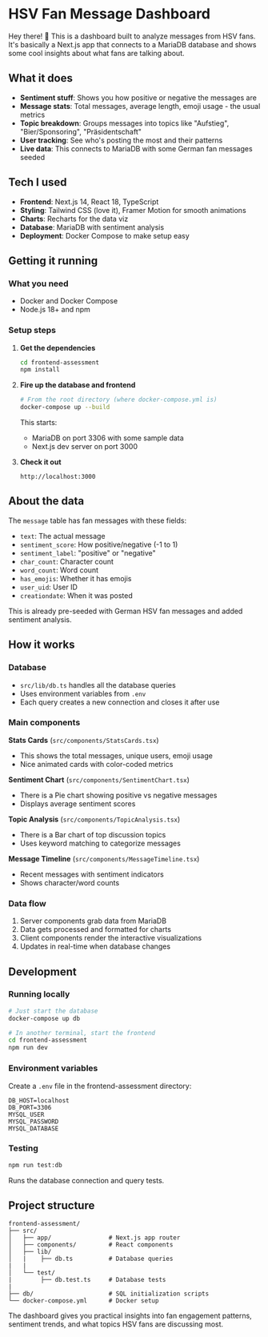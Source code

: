 # HSV Fan Message Dashboard

Hey there! 👋 This is a dashboard built to analyze messages from HSV fans. It's basically a Next.js app that connects to a MariaDB database and shows some cool insights about what fans are talking about.

## What it does

- **Sentiment stuff**: Shows you how positive or negative the messages are
- **Message stats**: Total messages, average length, emoji usage - the usual metrics
- **Topic breakdown**: Groups messages into topics like "Aufstieg", "Bier/Sponsoring", "Präsidentschaft"
- **User tracking**: See who's posting the most and their patterns
- **Live data**: This connects to MariaDB with some German fan messages seeded

## Tech I used

- **Frontend**: Next.js 14, React 18, TypeScript
- **Styling**: Tailwind CSS (love it), Framer Motion for smooth animations
- **Charts**: Recharts for the data viz
- **Database**: MariaDB with sentiment analysis
- **Deployment**: Docker Compose to make setup easy

## Getting it running

### What you need
- Docker and Docker Compose
- Node.js 18+ and npm

### Setup steps

1. **Get the dependencies**
   ```bash
   cd frontend-assessment
   npm install
   ```

2. **Fire up the database and frontend**
   ```bash
   # From the root directory (where docker-compose.yml is)
   docker-compose up --build
   ```
   
   This starts:
   - MariaDB on port 3306 with some sample data
   - Next.js dev server on port 3000

3. **Check it out**
   ```
   http://localhost:3000
   ```

## About the data

The `message` table has fan messages with these fields:

- `text`: The actual message
- `sentiment_score`: How positive/negative (-1 to 1)
- `sentiment_label`: "positive" or "negative"
- `char_count`: Character count
- `word_count`: Word count
- `has_emojis`: Whether it has emojis
- `user_uid`: User ID
- `creationdate`: When it was posted

This is already pre-seeded with German HSV fan messages and added sentiment analysis.

## How it works

### Database 
- `src/lib/db.ts` handles all the database queries
- Uses environment variables from `.env`
- Each query creates a new connection and closes it after use


### Main components

**Stats Cards** (`src/components/StatsCards.tsx`)
- This shows the total messages, unique users, emoji usage
- Nice animated cards with color-coded metrics

**Sentiment Chart** (`src/components/SentimentChart.tsx`)
- There is a Pie chart showing positive vs negative messages
- Displays average sentiment scores

**Topic Analysis** (`src/components/TopicAnalysis.tsx`)
- There is a Bar chart of top discussion topics
- Uses keyword matching to categorize messages

**Message Timeline** (`src/components/MessageTimeline.tsx`)
- Recent messages with sentiment indicators
- Shows character/word counts

### Data flow
1. Server components grab data from MariaDB
2. Data gets processed and formatted for charts
3. Client components render the interactive visualizations
4. Updates in real-time when database changes

## Development

### Running locally
```bash
# Just start the database
docker-compose up db

# In another terminal, start the frontend
cd frontend-assessment
npm run dev
```

### Environment variables
Create a `.env` file in the frontend-assessment directory:
```env
DB_HOST=localhost
DB_PORT=3306
MYSQL_USER
MYSQL_PASSWORD
MYSQL_DATABASE
```

### Testing
```bash
npm run test:db
```
Runs the database connection and query tests.

## Project structure

```
frontend-assessment/
├── src/
│   ├── app/                # Next.js app router
│   ├── components/         # React components
│   ├── lib/
│   |    ├── db.ts          # Database queries
|   |
│   └── test/
|        ├── db.test.ts     # Database tests
|
├── db/                     # SQL initialization scripts
└── docker-compose.yml      # Docker setup
```

The dashboard gives you practical insights into fan engagement patterns, sentiment trends, and what topics HSV fans are discussing most.